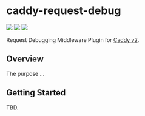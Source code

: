# caddy-request-debug

<a href="https://github.com/greenpau/caddy-request-debug/actions/" target="_blank"><img src="https://github.com/greenpau/caddy-request-debug/workflows/build/badge.svg?branch=main"></a>
<a href="https://pkg.go.dev/github.com/greenpau/caddy-request-debug" target="_blank"><img src="https://img.shields.io/badge/godoc-reference-blue.svg"></a>
<a href="https://caddy.community" target="_blank"><img src="https://img.shields.io/badge/community-forum-ff69b4.svg"></a>

Request Debugging Middleware Plugin for [Caddy v2](https://github.com/caddyserver/caddy).

## Overview

The purpose ...

## Getting Started

TBD.
